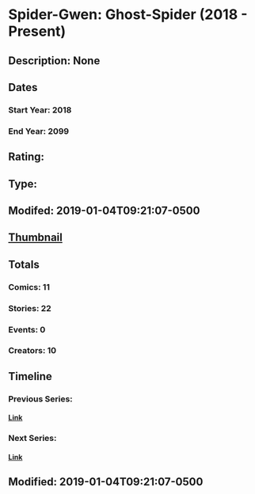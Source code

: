 # Spider-Gwen: Ghost-Spider (2018 - Present)
## Description: None
## Dates
### Start Year: 2018
### End Year: 2099
## Rating: 
## Type: 
## Modifed: 2019-01-04T09:21:07-0500
## [Thumbnail](http://i.annihil.us/u/prod/marvel/i/mg/4/04/5bc8ffb89c93c.jpg)
## Totals
### Comics: 11
### Stories: 22
### Events: 0
### Creators: 10
## Timeline
### Previous Series: 
#### [Link]()
### Next Series: 
#### [Link]()
## Modified: 2019-01-04T09:21:07-0500